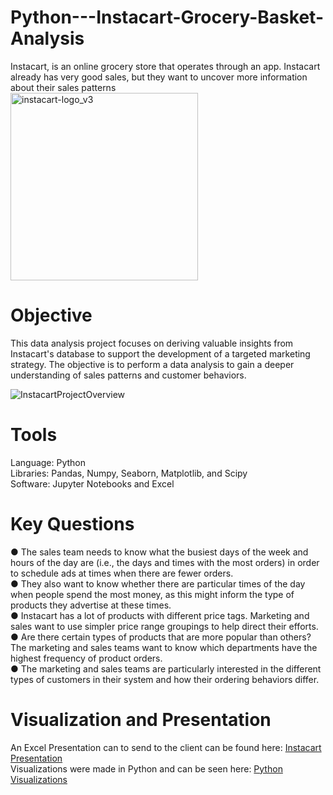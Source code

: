 # Python---Instacart-Grocery-Basket-Analysis
Instacart, is an online grocery store that operates through an app. Instacart already has very good sales, but they want to uncover more information about their sales patterns  
<img width="300" alt="instacart-logo_v3" src="https://github.com/IoanaMRusu/Python---Instacart-Grocery-Basket-Analysis/assets/144055123/9f65e88a-6d7c-4387-bbd0-f3821e2e0d48">

# Objective
This data analysis project focuses on deriving valuable insights from Instacart's database to support the development of a targeted marketing strategy. The objective is to perform a data analysis to gain a deeper understanding of sales patterns and customer behaviors.

![InstacartProjectOverview](https://github.com/IoanaMRusu/Python---Instacart-Grocery-Basket-Analysis/assets/144055123/afe6059e-1f5f-45b1-9a56-4daee1188505)


# Tools
Language: Python  
Libraries: Pandas, Numpy, Seaborn, Matplotlib, and Scipy  
Software: Jupyter Notebooks and Excel  

# Key Questions
● The sales team needs to know what the busiest days of the week and hours of the day are (i.e., the days and times with the most orders) in order to schedule ads at times when there are fewer orders.  
● They also want to know whether there are particular times of the day when people spend the most money, as this might inform the type of products they advertise at these times.  
● Instacart has a lot of products with different price tags. Marketing and sales want to use simpler price range groupings to help direct their efforts.  
● Are there certain types of products that are more popular than others? The marketing and sales teams want to know which departments have the highest frequency of product orders.  
● The marketing and sales teams are particularly interested in the different types of customers in their system and how their ordering behaviors differ.  

# Visualization and Presentation
An Excel Presentation can to send to the client can be found here: [Instacart Presentation](https://github.com/IoanaMRusu/Python---Instacart-Grocery-Basket-Analysis/tree/main/05%20Sent%20to%20client)  
Visualizations were made in Python and can be seen here: [Python Visualizations](https://github.com/IoanaMRusu/Python---Instacart-Grocery-Basket-Analysis/tree/main/04%20Analysis/Visualizations)

